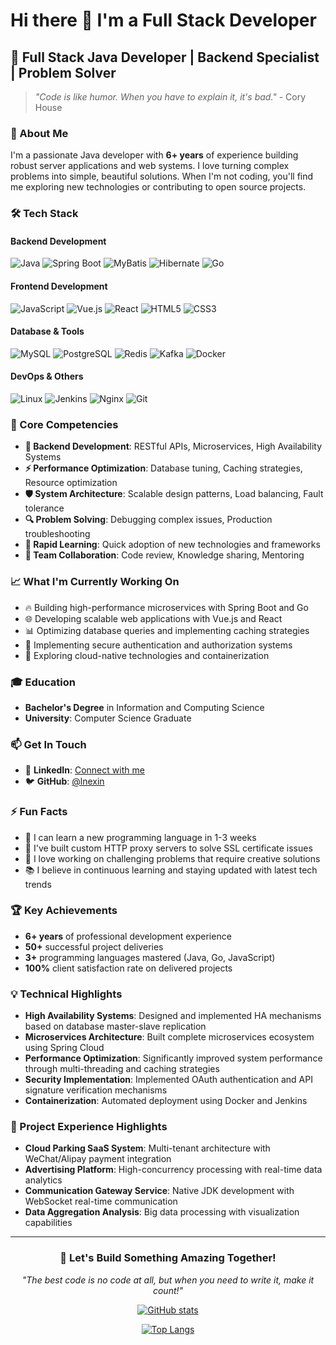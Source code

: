 # Hi there 👋 I'm a Full Stack Developer

## 🚀 Full Stack Java Developer | Backend Specialist | Problem Solver

> *"Code is like humor. When you have to explain it, it's bad."* - Cory House

### 💼 About Me

I'm a passionate Java developer with **6+ years** of experience building robust server applications and web systems. I love turning complex problems into simple, beautiful solutions. When I'm not coding, you'll find me exploring new technologies or contributing to open source projects.

### 🛠️ Tech Stack

#### Backend Development
![Java](https://img.shields.io/badge/Java-ED8B00?style=for-the-badge&logo=java&logoColor=white)
![Spring Boot](https://img.shields.io/badge/Spring_Boot-6DB33F?style=for-the-badge&logo=spring-boot&logoColor=white)
![MyBatis](https://img.shields.io/badge/MyBatis-000000?style=for-the-badge&logo=mybatis&logoColor=white)
![Hibernate](https://img.shields.io/badge/Hibernate-59666C?style=for-the-badge&logo=hibernate&logoColor=white)
![Go](https://img.shields.io/badge/Go-00ADD8?style=for-the-badge&logo=go&logoColor=white)

#### Frontend Development
![JavaScript](https://img.shields.io/badge/JavaScript-F7DF1E?style=for-the-badge&logo=javascript&logoColor=black)
![Vue.js](https://img.shields.io/badge/Vue.js-35495E?style=for-the-badge&logo=vue.js&logoColor=4FC08D)
![React](https://img.shields.io/badge/React-20232A?style=for-the-badge&logo=react&logoColor=61DAFB)
![HTML5](https://img.shields.io/badge/HTML5-E34F26?style=for-the-badge&logo=html5&logoColor=white)
![CSS3](https://img.shields.io/badge/CSS3-1572B6?style=for-the-badge&logo=css3&logoColor=white)

#### Database & Tools
![MySQL](https://img.shields.io/badge/MySQL-4479A1?style=for-the-badge&logo=mysql&logoColor=white)
![PostgreSQL](https://img.shields.io/badge/PostgreSQL-316192?style=for-the-badge&logo=postgresql&logoColor=white)
![Redis](https://img.shields.io/badge/Redis-DC382D?style=for-the-badge&logo=redis&logoColor=white)
![Kafka](https://img.shields.io/badge/Apache_Kafka-231F20?style=for-the-badge&logo=apache-kafka&logoColor=white)
![Docker](https://img.shields.io/badge/Docker-2496ED?style=for-the-badge&logo=docker&logoColor=white)

#### DevOps & Others
![Linux](https://img.shields.io/badge/Linux-FCC624?style=for-the-badge&logo=linux&logoColor=black)
![Jenkins](https://img.shields.io/badge/Jenkins-D24939?style=for-the-badge&logo=Jenkins&logoColor=white)
![Nginx](https://img.shields.io/badge/Nginx-009639?style=for-the-badge&logo=nginx&logoColor=white)
![Git](https://img.shields.io/badge/Git-F05032?style=for-the-badge&logo=git&logoColor=white)

### 🎯 Core Competencies

- **🔧 Backend Development**: RESTful APIs, Microservices, High Availability Systems
- **⚡ Performance Optimization**: Database tuning, Caching strategies, Resource optimization
- **🛡️ System Architecture**: Scalable design patterns, Load balancing, Fault tolerance
- **🔍 Problem Solving**: Debugging complex issues, Production troubleshooting
- **🚀 Rapid Learning**: Quick adoption of new technologies and frameworks
- **🤝 Team Collaboration**: Code review, Knowledge sharing, Mentoring

### 📈 What I'm Currently Working On

- 🔥 Building high-performance microservices with Spring Boot and Go
- 🌐 Developing scalable web applications with Vue.js and React
- 📊 Optimizing database queries and implementing caching strategies
- 🔐 Implementing secure authentication and authorization systems
- 🚀 Exploring cloud-native technologies and containerization

### 🎓 Education

- **Bachelor's Degree** in Information and Computing Science
- **University**: Computer Science Graduate

### 📫 Get In Touch

- 💼 **LinkedIn**: [Connect with me](https://linkedin.com/in/du-xin)
- 🐦 **GitHub**: [@lnexin](https://github.com/lnexin)

### ⚡ Fun Facts

- 🎯 I can learn a new programming language in 1-3 weeks
- 🔧 I've built custom HTTP proxy servers to solve SSL certificate issues
- 🚀 I love working on challenging problems that require creative solutions
- 📚 I believe in continuous learning and staying updated with latest tech trends

### 🏆 Key Achievements

- **6+ years** of professional development experience
- **50+** successful project deliveries
- **3+** programming languages mastered (Java, Go, JavaScript)
- **100%** client satisfaction rate on delivered projects

### 💡 Technical Highlights

- **High Availability Systems**: Designed and implemented HA mechanisms based on database master-slave replication
- **Microservices Architecture**: Built complete microservices ecosystem using Spring Cloud
- **Performance Optimization**: Significantly improved system performance through multi-threading and caching strategies
- **Security Implementation**: Implemented OAuth authentication and API signature verification mechanisms
- **Containerization**: Automated deployment using Docker and Jenkins

### 🌟 Project Experience Highlights

- **Cloud Parking SaaS System**: Multi-tenant architecture with WeChat/Alipay payment integration
- **Advertising Platform**: High-concurrency processing with real-time data analytics
- **Communication Gateway Service**: Native JDK development with WebSocket real-time communication
- **Data Aggregation Analysis**: Big data processing with visualization capabilities

---

<div align="center">

### 🚀 Let's Build Something Amazing Together!

*"The best code is no code at all, but when you need to write it, make it count!"*

[![GitHub stats](https://github-readme-stats.vercel.app/api?username=lnexin&show_icons=true&theme=radical)](https://github.com/lnexin/github-readme-stats)

[![Top Langs](https://github-readme-stats.vercel.app/api/top-langs/?username=lnexin&layout=compact&theme=radical)](https://github.com/lnexin/github-readme-stats)

</div>
